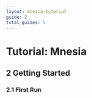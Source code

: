 ```yaml
---
layout: mnesia-tutorial
guide: 2
total_guides: 5
---
```

# Tutorial: Mnesia

## 2 Getting Started

### 2.1 First Run

